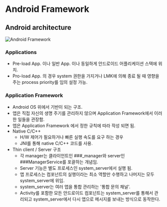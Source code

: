 # Android Framework
## Android architecture
![Android Framework](http://3.bp.blogspot.com/_wK8UgW3iEtU/TGPkS44q8LI/AAAAAAAADgc/x6EBEn2sl3c/s1600/Android+Architecture+-+1.png)
### Applications
* Pre-load App. 이나 일반 App. 이나 동일하게 안드로이드 어플리케이션 스택에 위치.
* Pro-load App. 의 경우 system 권한을 가지거나 LMK에 의해 종료 될 때 영향을 주는 process priority를 임의 설정 가능.
### Application Framework
* Android OS 위에서 기반이 되는 구조.
* 앱은 직접 자신의 생명 주기를 관리하지 않으며 Application Framework에서 이러한 일들을 관장함.
* 엡은 Application Framework 에서 정한 규칙에 따라 작성 되면 됨.
* Native C/C++
  * H/W 제어가 필요하거나 빠른 실행 속도를 요구 하는 경우
  * JNI를 통해 native C/C++ 코드를 사용.
* Thin client / Server 구조
  * 각 manager는 클라이언트인 ###_manager와 server인 ###ManagerService를 포괄하는 개념임.
  * Server 기능은 별도 프로세스인 system_server에서 실행 됨.
  * 앱 프로세스는 컴포넌트의 실행이라는 최소 역할만 수행하고 나머지는 모두 system_server에 위임.
  * system_server는 여러 앱을 통합 관리하는 '통합 문의 채널'.
  * Activity를 포함한 모든 안드로이드 컴포넌트는 system_server를 통해서 관리되고 system_server에서 다시 앱으로 메시지를 보내는 방식으로 동작한다.
